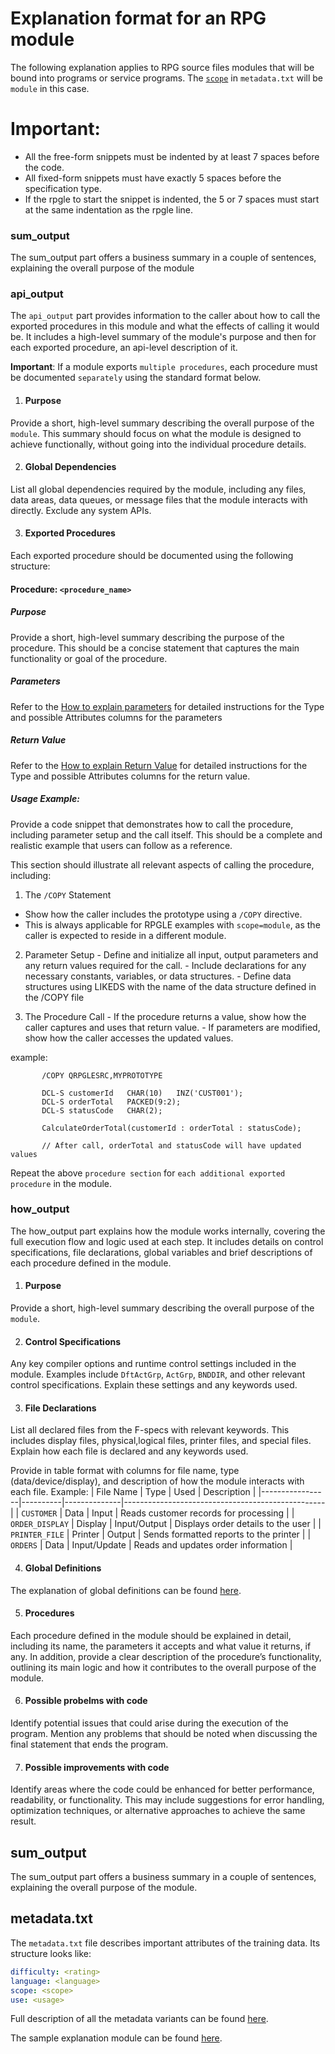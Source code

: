 # Explanation format for an RPG module

The following explanation applies to RPG source files modules that will be bound into programs or service programs.
The [`scope`](/pages/metadata#scope) in `metadata.txt` will be `module` in this case.

# Important:

- All the free-form snippets must be indented by at least 7 spaces before the code.
- All fixed-form snippets must have exactly 5 spaces before the specification type.
- If the rpgle to start the snippet is indented, the 5 or 7 spaces must start at the same indentation as the rpgle line.

### sum_output

The sum_output part offers a business summary in a couple of sentences, explaining the overall purpose of the module

### api_output

The `api_output` part provides information to the caller about how to call the exported procedures in this module and what the effects of calling it would be. It includes a high-level summary of the module's purpose and then for each exported procedure, an api-level description of it.  

**Important**: If a module exports `multiple procedures`, each procedure must be documented `separately` using the standard format below.

1. #### Purpose
Provide a short, high-level summary describing the overall purpose of the `module`.
This summary should focus on what the module is designed to achieve functionally, without going into the individual procedure details.

2. #### Global Dependencies
List all global dependencies required by the module, including any files, data areas, data queues, or message files that the module interacts with directly. Exclude any system APIs.

3. #### Exported Procedures
Each exported procedure should be documented using the following structure:

#### Procedure: `<procedure_name>`

  ##### Purpose
  Provide a short, high-level summary describing the purpose of the procedure. This should be a concise statement that captures the main functionality or goal of the procedure.

  ##### Parameters
  Refer to the [How to explain parameters](/pages/task/explain_parameters.md) for detailed instructions for the Type and possible Attributes columns for the parameters 

  ##### Return Value
  Refer to the [How to explain Return Value](/pages/task/explain_parameters.md) for detailed instructions for the Type and possible Attributes columns for the return value.

  ##### Usage Example:
  Provide a code snippet that demonstrates how to call the procedure, including parameter setup and the call itself. This should be a complete and realistic example that users can follow as a reference.

  This section should illustrate all relevant aspects of calling the procedure, including:

 1. The `/COPY` Statement
   - Show how the caller includes the prototype using a `/COPY` directive. 
   - This is always applicable for RPGLE examples with `scope=module`, as the caller is expected to reside in a different module.

  2. Parameter Setup
    - Define and initialize all input, output parameters and any return values required for the call.
    - Include declarations for any necessary constants, variables, or data structures.
    - Define data structures using LIKEDS with the name of the data structure defined in the /COPY file

  3. The Procedure Call
    - If the procedure returns a value, show how the caller captures and uses that return value.
    - If parameters are modified, show how the caller accesses the updated values.

  example:
  ```rpgle
         /COPY QRPGLESRC,MYPROTOTYPE

         DCL-S customerId   CHAR(10)   INZ('CUST001');
         DCL-S orderTotal   PACKED(9:2);
         DCL-S statusCode   CHAR(2);

         CalculateOrderTotal(customerId : orderTotal : statusCode);

         // After call, orderTotal and statusCode will have updated values
  ```

Repeat the above `procedure section` for `each additional exported procedure` in the module.

### how_output

The how_output part explains how the module works internally, covering the full execution flow and logic used at each step. It includes details on control specifications, file declarations, global variables and brief descriptions of each procedure defined in the module.

1. #### Purpose
Provide a short, high-level summary describing the overall purpose of the `module`.

2. #### Control Specifications 
Any key compiler options and runtime control settings included in the module. Examples include `DftActGrp`, `ActGrp`, `BNDDIR`, and other relevant control specifications. Explain these settings and any keywords used.

3. #### File Declarations
List all declared files from the F-specs with relevant keywords. This includes display files, physical,logical files, printer files, and special files. Explain how each file is declared and any keywords used.

  Provide in table format with columns for file name, type (data/device/display), and description of how the module interacts with each file.
  Example:
  | File Name       | Type     | Used         | Description                                      |
  |-----------------|----------|--------------|--------------------------------------------------|
  | `CUSTOMER`      | Data     | Input        | Reads customer records for processing            |
  | `ORDER_DISPLAY` | Display  | Input/Output | Displays order details to the user               |
  | `PRINTER_FILE`  | Printer  | Output       | Sends formatted reports to the printer           |
  | `ORDERS`        | Data     | Input/Update | Reads and updates order information              |

4. #### Global Definitions

The explanation of global definitions can be found [here](/pages/task/explain_global_definitions.md).

5. #### Procedures 
Each procedure defined in the module should be explained in detail, including its name, the parameters it accepts and what value it returns, if any. In addition, provide a clear description of the procedure’s functionality, outlining its main logic and how it contributes to the overall purpose of the module.

6. #### Possible probelms with code 
Identify potential issues that could arise during the execution of the program. Mention any problems that should be noted when discussing the final statement that ends the program.

7. #### Possible improvements with code
Identify areas where the code could be enhanced for better performance, readability, or functionality. This may include suggestions for error handling, optimization techniques, or alternative approaches to achieve the same result.

## sum_output

The sum_output part offers a business summary in a couple of sentences, explaining the overall purpose of the module.

## metadata.txt

The `metadata.txt` file describes important attributes of the training data.  Its structure looks like:

```yaml
difficulty: <rating>
language: <language>
scope: <scope>
use: <usage>
```

Full description of all the metadata variants can be found [here](/pages/metadata.md).

The sample explanation module can be found [here](/pages/task/sample_module.md).
